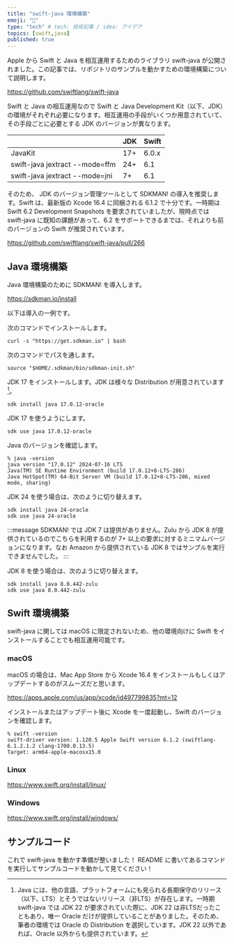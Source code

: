 ```yaml
---
title: "swift-java 環境構築"
emoji: "🌱"
type: "tech" # tech: 技術記事 / idea: アイデア
topics: [swift,java]
published: true
---
```


Apple から Swift と Java を相互運用するためのライブラリ swift-java が公開されました。この記事では、リポジトリのサンプルを動かすための環境構築について説明します。

https://github.com/swiftlang/swift-java

Swift と Java の相互運用なので Swift と Java Development Kit（以下、JDK）の環境がそれぞれ必要になります。相互運用の手段がいくつか用意されていて、その手段ごとに必要とする JDK のバージョンが異なります。

| | JDK | Swift |
| - | - | - |
| JavaKit | 17+ | 6.0.x |
| swift-java jextract --mode=ffm | 24+ | 6.1 |
| swift-java jextract --mode=jni | 7+ | 6.1 |

そのため、 JDK のバージョン管理ツールとして SDKMAN! の導入を推奨します。Swift は、最新版の Xcode 16.4 に同梱される 6.1.2 で十分です。一時期は Swift 6.2 Development Snapshots を要求されていましたが、現時点では swift-java に既知の課題があって、6.2 をサポートできるまでは、それよりも前のバージョンの Swift が推奨されています。

https://github.com/swiftlang/swift-java/pull/266

## Java 環境構築

Java 環境構築のために SDKMAN! を導入します。

https://sdkman.io/install

以下は導入の一例です。

次のコマンドでインストールします。

```
curl -s "https://get.sdkman.io" | bash
```

次のコマンドでパスを通します。

```
source "$HOME/.sdkman/bin/sdkman-init.sh"
```

JDK 17 をインストールします。JDK は様々な Distribution が用意されています[^java-distribution]。

[^java-distribution]: Java には、他の言語、プラットフォームにも見られる長期保守のリリース（以下、LTS）とそうではないリリース（非LTS）が存在します。一時期 swift-java では JDK 22 が要求されていた際に、JDK 22 は非LTSだったこともあり、唯一 Oracle だけが提供していることがありました。そのため、筆者の環境では Oracle の Distribution を選択しています。JDK 22 以外であれば、Oracle 以外からも提供されています。

```
sdk install java 17.0.12-oracle
```

JDK 17 を使うようにします。

```
sdk use java 17.0.12-oracle
```

Java のバージョンを確認します。

```
% java -version
java version "17.0.12" 2024-07-16 LTS
Java(TM) SE Runtime Environment (build 17.0.12+8-LTS-286)
Java HotSpot(TM) 64-Bit Server VM (build 17.0.12+8-LTS-286, mixed mode, sharing)
```

JDK 24 を使う場合は、次のように切り替えます。

```
sdk install java 24-oracle
sdk use java 24-oracle
```

:::message
SDKMAN! では JDK 7 は提供がありません。Zulu から JDK 8 が提供されているのでこちらを利用するのが 7+ 以上の要求に対するミニマムバージョンになります。なお Amazon から提供されている JDK 8 ではサンプルを実行できませんでした。
:::

JDK 8 を使う場合は、次のように切り替えます。

```
sdk install java 8.0.442-zulu
sdk use java 8.0.442-zulu
```

## Swift 環境構築
swift-java に関しては macOS に限定されないため、他の環境向けに Swift をインストールすることでも相互運用可能です。

### macOS

macOS の場合は、Mac App Store から Xcode 16.4 をインストールもしくはアップデートするのがスムーズだと思います。

https://apps.apple.com/us/app/xcode/id497799835?mt=12

インストールまたはアップデート後に Xcode を一度起動し、Swift のバージョンを確認します。

```
% swift -version
swift-driver version: 1.120.5 Apple Swift version 6.1.2 (swiftlang-6.1.2.1.2 clang-1700.0.13.5)
Target: arm64-apple-macosx15.0
```
### Linux
https://www.swift.org/install/linux/

### Windows
https://www.swift.org/install/windows/

## サンプルコード

これで swift-java を動かす準備が整いました！
README に書いてあるコマンドを実行してサンプルコードを動かして見てください！
